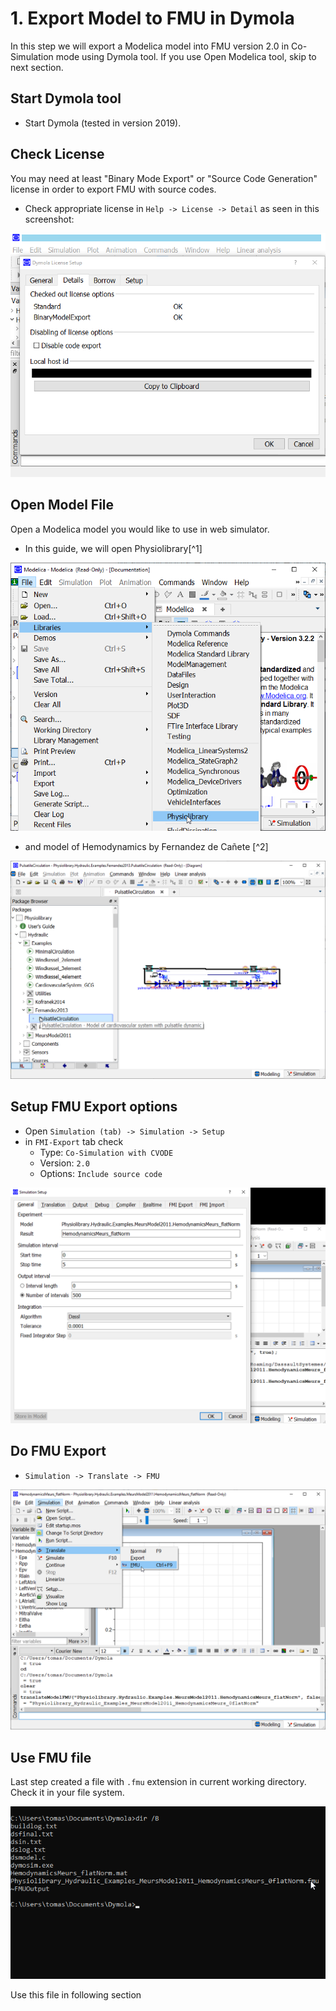 
# 1. Export Model to FMU in Dymola

In this step we will export a Modelica model into FMU version 2.0 in Co-Simulation mode using Dymola tool. If you use Open Modelica tool, skip to next section.
 
## Start Dymola tool

* Start Dymola (tested in version 2019).

## Check License

You may need at least "Binary Mode Export" or "Source Code Generation" license in order to export FMU with source codes.

* Check appropriate license in `Help -> License -> Detail` as seen in this screenshot:

![Dymola Licence](Dymola_License.png)


## Open Model File

Open a Modelica model you would like to use in web simulator. 
* In this guide, we will open Physiolibrary[^1]

![Dymola Physiolibrary](Dymola_Physiolibrary.png)


* and model of Hemodynamics by Fernandez de Cañete [^2] 

![Dymola_Fernandez](Dymola_CaneteModel.png)

## Setup FMU Export options
* Open `Simulation (tab) -> Simulation -> Setup`
* in `FMI-Export` tab check 
  * Type: `Co-Simulation with CVODE`
  * Version: `2.0`
  * Options: `Include source code`

![Dymola FMU Settings](Dymola_FMUSettings.png)

## Do FMU Export
  * `Simulation -> Translate -> FMU`

![Dymola FMU Export](Dymola_FMUExport.png)

## Use FMU file

Last step created a file with `.fmu` extension in current working directory.
Check it in your file system. 

![cmd FMUFile](cmd_FMUFile.png)


Use this file in following section
